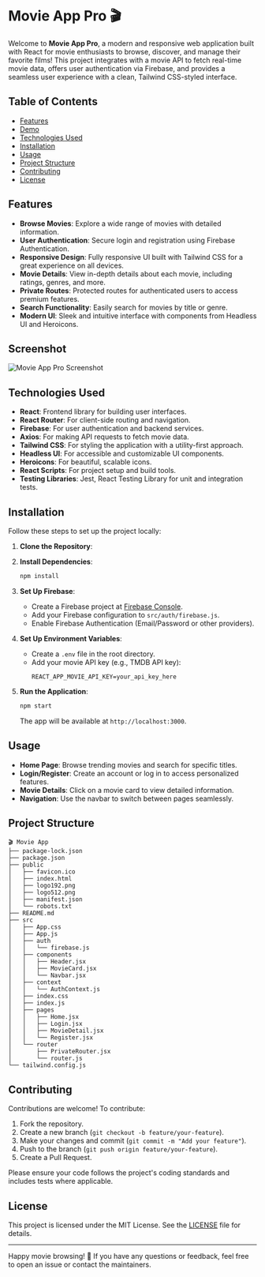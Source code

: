 # Movie App Pro 🎬

Welcome to **Movie App Pro**, a modern and responsive web application built with React for movie enthusiasts to browse, discover, and manage their favorite films! This project integrates with a movie API to fetch real-time movie data, offers user authentication via Firebase, and provides a seamless user experience with a clean, Tailwind CSS-styled interface.

## Table of Contents

- [Features](#features)
- [Demo](#demo)
- [Technologies Used](#technologies-used)
- [Installation](#installation)
- [Usage](#usage)
- [Project Structure](#project-structure)
- [Contributing](#contributing)
- [License](#license)

## Features

- **Browse Movies**: Explore a wide range of movies with detailed information.
- **User Authentication**: Secure login and registration using Firebase Authentication.
- **Responsive Design**: Fully responsive UI built with Tailwind CSS for a great experience on all devices.
- **Movie Details**: View in-depth details about each movie, including ratings, genres, and more.
- **Private Routes**: Protected routes for authenticated users to access premium features.
- **Search Functionality**: Easily search for movies by title or genre.
- **Modern UI**: Sleek and intuitive interface with components from Headless UI and Heroicons.

## Screenshot

![Movie App Pro Screenshot](./m_app-gif.gif)

## Technologies Used

- **React**: Frontend library for building user interfaces.
- **React Router**: For client-side routing and navigation.
- **Firebase**: For user authentication and backend services.
- **Axios**: For making API requests to fetch movie data.
- **Tailwind CSS**: For styling the application with a utility-first approach.
- **Headless UI**: For accessible and customizable UI components.
- **Heroicons**: For beautiful, scalable icons.
- **React Scripts**: For project setup and build tools.
- **Testing Libraries**: Jest, React Testing Library for unit and integration tests.

## Installation

Follow these steps to set up the project locally:

1. **Clone the Repository**:

2. **Install Dependencies**:

   ```bash
   npm install
   ```

3. **Set Up Firebase**:

   - Create a Firebase project at [Firebase Console](https://console.firebase.google.com/).
   - Add your Firebase configuration to `src/auth/firebase.js`.
   - Enable Firebase Authentication (Email/Password or other providers).

4. **Set Up Environment Variables**:

   - Create a `.env` file in the root directory.
   - Add your movie API key (e.g., TMDB API key):
     ```
     REACT_APP_MOVIE_API_KEY=your_api_key_here
     ```

5. **Run the Application**:
   ```bash
   npm start
   ```
   The app will be available at `http://localhost:3000`.

## Usage

- **Home Page**: Browse trending movies and search for specific titles.
- **Login/Register**: Create an account or log in to access personalized features.
- **Movie Details**: Click on a movie card to view detailed information.
- **Navigation**: Use the navbar to switch between pages seamlessly.

## Project Structure

```
🎬 Movie App
├── package-lock.json
├── package.json
├── public
│   ├── favicon.ico
│   ├── index.html
│   ├── logo192.png
│   ├── logo512.png
│   ├── manifest.json
│   └── robots.txt
├── README.md
├── src
│   ├── App.css
│   ├── App.js
│   ├── auth
│   │   └── firebase.js
│   ├── components
│   │   ├── Header.jsx
│   │   ├── MovieCard.jsx
│   │   └── Navbar.jsx
│   ├── context
│   │   └── AuthContext.js
│   ├── index.css
│   ├── index.js
│   ├── pages
│   │   ├── Home.jsx
│   │   ├── Login.jsx
│   │   ├── MovieDetail.jsx
│   │   └── Register.jsx
│   └── router
│       ├── PrivateRouter.jsx
│       └── router.js
└── tailwind.config.js
```

## Contributing

Contributions are welcome! To contribute:

1. Fork the repository.
2. Create a new branch (`git checkout -b feature/your-feature`).
3. Make your changes and commit (`git commit -m "Add your feature"`).
4. Push to the branch (`git push origin feature/your-feature`).
5. Create a Pull Request.

Please ensure your code follows the project's coding standards and includes tests where applicable.

## License

This project is licensed under the MIT License. See the [LICENSE](LICENSE) file for details.

---

Happy movie browsing! 🍿 If you have any questions or feedback, feel free to open an issue or contact the maintainers.
